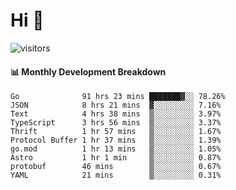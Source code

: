 # Hi 👋
 
![visitors](https://visitor-badge.glitch.me/badge?page_id=sorcererxw.sorcererx)

#### 📊 Monthly Development Breakdown

<!--START_SECTION:waka-->
```text
Go              91 hrs 23 mins ███████▓░░ 78.26%
JSON            8 hrs 21 mins  ▓░░░░░░░░░ 7.16%
Text            4 hrs 38 mins  ▒░░░░░░░░░ 3.97%
TypeScript      3 hrs 56 mins  ▒░░░░░░░░░ 3.37%
Thrift          1 hr 57 mins   ▒░░░░░░░░░ 1.67%
Protocol Buffer 1 hr 37 mins   ▒░░░░░░░░░ 1.39%
go.mod          1 hr 13 mins   ▒░░░░░░░░░ 1.05%
Astro           1 hr 1 min     ▒░░░░░░░░░ 0.87%
protobuf        46 mins        ▒░░░░░░░░░ 0.67%
YAML            21 mins        ▒░░░░░░░░░ 0.31%
```
<!--END_SECTION:waka-->
